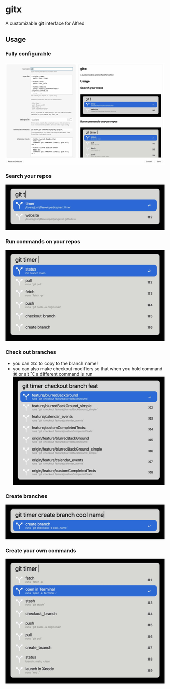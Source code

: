 # gitx

A customizable git interface for Alfred

## Usage

### Fully configurable
![](images/config.jpg)

### Search your repos
![](images/filter_projects.jpg)

### Run commands on your repos
![](images/commands.jpg)

### Check out branches
* you can ⌘c to copy to the branch name!
* you can also make checkout modifiers so that when you hold command ⌘ or alt ⌥ a different command is run 
![](images/checkout_branch.jpg)

### Create branches
![](images/create_branch.jpg)

### Create your own commands
![](images/custom_commands.jpg)
